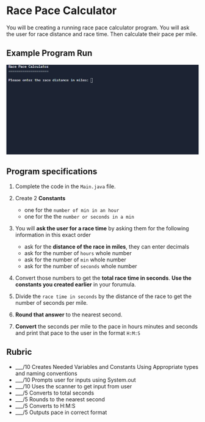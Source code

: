 Race Pace Calculator
==========================

You will be creating a running race pace calculator program.  You will ask the user for race distance and race time.  Then calculate their pace per mile.

## Example Program Run
![](RacePaceExample.gif)

## Program specifications

1. Complete the code in the `Main.java` file.
2. Create 2 **Constants**
	* one for the `number of min in an hour`
	* one for the the `number or seconds in a min`

3. You will **ask the user for a race time** by asking them for the following information in this exact order
    * ask for the **distance of the race in miles**, they can enter decimals
    * ask for the number of `hours` whole number
    * ask for the number of `min` whole number
    * ask for the number of `seconds` whole number

4. Convert those numbers to get the **total race time in seconds**.  **Use the constants you created earlier** in your forumula.

5. Divide the `race time in seconds` by the distance of the race to get the number of seconds per mile.

6. **Round that answer** to the nearest second.

7. **Convert** the seconds per mile to the pace in hours minutes and seconds and print that pace to the user in the format `H:M:S`

## Rubric

* ___/10 Creates Needed Variables and Constants Using Appropriate types and naming conventions
* ___/10 Prompts user for inputs using System.out
* ___/10 Uses the scanner to get input from user
* ___/5 Converts to total seconds
* ___/5 Rounds to the nearest second
* ___/5 Converts to H:M:S
* ___/5 Outputs pace in correct format
